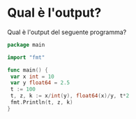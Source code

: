 # Qual è l'output?

Qual è l'output del seguente programma?

```go
package main

import "fmt"

func main() {
 var x int = 10
 var y float64 = 2.5
 t := 100
 t, z, k := x/int(y), float64(x)/y, t*2
 fmt.Println(t, z, k)
}
```